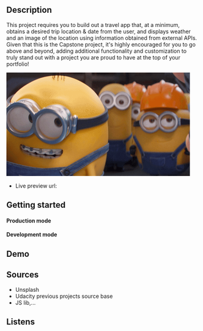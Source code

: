 ## Description

This project requires you to build out a travel app that, at a minimum, obtains a desired trip location & date from the user, and displays weather and an image of the location using information obtained from external APIs. Given that this is the Capstone project, it's highly encouraged for you to go above and beyond, adding additional functionality and customization to truly stand out with a project you are proud to have at the top of your portfolio!

<img src="./src/client/assets/img/minions.gif" alt="Minions" />

- Live preview url:

## Getting started

#### Production mode

#### Development mode

## Demo

## Sources

- Unsplash
- Udacity previous projects source base
- JS lib,...

## Listens
